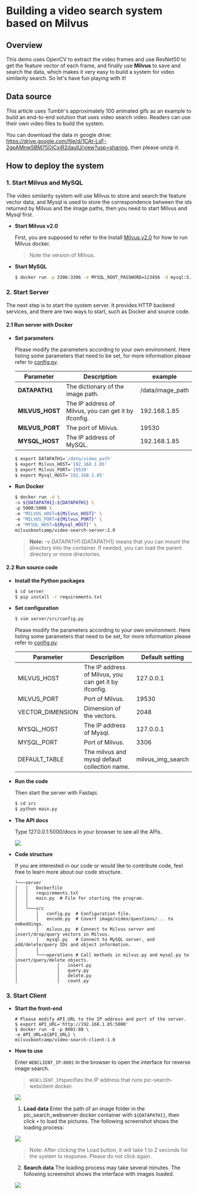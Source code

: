 # Building a video search system based on Milvus

## Overview

This demo uses OpenCV to extract the video frames and use ResNet50 to get the feature vector of each frame, and finally use **Milvus** to save and search the data, which makes it very easy to build a system for video similarity search. So let's have fun playing with it!


## Data source

This article uses Tumblr's approximately 100 animated gifs as an example to build an end-to-end solution that uses video search video. Readers can use their own video files to build the system.

You can download the data in google drive: https://drive.google.com/file/d/1CAt-LsF-2gpAMnw5BM75OjCxiR2daulU/view?usp=sharing, then please unzip it.


## How to deploy the system

### 1. Start Milvus and MySQL

The video similarity system will use Milvus to store and search the feature vector data, and Mysql is used to store the correspondence between the ids returned by Milvus and the image paths, then you need to start Milvus and Mysql first.

- **Start Milvus v2.0**

  First, you are supposed to refer to the Install [Milvus v2.0](https://milvus.io/docs/v2.0.0/install_standalone-docker.md) for how to run Milvus docker.
  
  > Note the version of Milvus.
  
- **Start MySQL**

  ```bash
  $ docker run -p 3306:3306 -e MYSQL_ROOT_PASSWORD=123456 -d mysql:5.7
  ```

### 2. Start Server
The next step is to start the system server. It provides HTTP backend services, and there are two ways to start, such as Docker and source code.

#### 2.1 Run server with Docker

- **Set parameters**

  Please modify the parameters according to your own environment. Here listing some parameters that need to be set, for more information please refer to [config.py](./server/src/config.py).

  | **Parameter**   | **Description**                                       | **example**      |
  | --------------- | ----------------------------------------------------- | ---------------- |
  | **DATAPATH1**   | The dictionary of the image path.                     | /data/image_path |
  | **MILVUS_HOST** | The IP address of Milvus, you can get it by ifconfig. | 192.168.1.85     |
  | **MILVUS_PORT** | The port of Milvus.                                   | 19530            |
  | **MYSQL_HOST** | The IP address of MySQL.                               | 192.168.1.85     |

  ```bash
  $ export DATAPATH1='/data/video_path'
  $ export Milvus_HOST='192.168.1.85'
  $ export Milvus_PORT='19530'
  $ export Mysql_HOST='192.168.1.85'
  ```

- **Run Docker**

  ```bash
  $ docker run -d \
  -v ${DATAPATH1}:${DATAPATH1} \
  -p 5000:5000 \
  -e "MILVUS_HOST=${Milvus_HOST}" \
  -e "MILVUS_PORT=${Milvus_PORT}" \
  -e "MYSQL_HOST=${Mysql_HOST}" \
  milvusbootcamp/video-search-server:2.0
  ```

  > **Note:** -v ${DATAPATH1}:${DATAPATH1} means that you can mount the directory into the container. If needed, you can load the parent directory or more directories.

#### 2.2 Run source code
- **Install the Python packages**

  ```bash
  $ cd server
  $ pip install -r requirements.txt
  ```
  
- **Set configuration**

  ```bash
  $ vim server/src/config.py
  ```

  Please modify the parameters according to your own environment. Here listing some parameters that need to be set, for more information please refer to [config.py](./server/src/config.py).

  | **Parameter**    | **Description**                                       | **Default setting** |
  | ---------------- | ----------------------------------------------------- | ------------------- |
  | MILVUS_HOST      | The IP address of Milvus, you can get it by ifconfig. | 127.0.0.1           |
  | MILVUS_PORT      | Port of Milvus.                                       | 19530               |
  | VECTOR_DIMENSION | Dimension of the vectors.                             | 2048                |
  | MYSQL_HOST       | The IP address of Mysql.                              | 127.0.0.1           |
  | MYSQL_PORT       | Port of Milvus.                                       | 3306                |
  | DEFAULT_TABLE    | The milvus and mysql default collection name.         | milvus_img_search   |

- **Run the code** 

  Then start the server with Fastapi. 

  ```bash
  $ cd src
  $ python main.py
  ```

- **The API docs**

  Type 127.0.0.1:5000/docs in your browser to see all the APIs.

  ![](../pic/API_imag.png)

  

- **Code  structure**

  If you are interested in our code or would like to contribute code, feel free to learn more about our code structure.

  ```
  └───server
  │   │   Dockerfile
  │   │   requirements.txt
  │   │   main.py  # File for starting the program.
  │   │
  │   └───src
  │       │   config.py  # Configuration file.
  │       │   encode.py  # Covert image/video/questions/... to embeddings.
  │       │   milvus.py  # Connect to Milvus server and insert/drop/query vectors in Milvus.
  │       │   mysql.py   # Connect to MySQL server, and add/delete/query IDs and object information.
  │       │   
  │       └───operations # Call methods in milvus.py and mysql.py to insert/query/delete objects.
  │               │   insert.py
  │               │   query.py
  │               │   delete.py
  │               │   count.py
  ```

### 3. Start Client

- **Start the front-end**

  ```
  # Please modify API_URL to the IP address and port of the server.
  $ export API_URL='http://192.168.1.85:5000'
  $ docker run -d -p 8001:80 \
  -e API_URL=${API_URL} \
  milvusbootcamp/video-search-client:1.0
  ```

- **How to use**

  Enter `WEBCLIENT_IP:8001`  in the browser to open the interface for reverse image search. 

  > `WEBCLIENT_IP`specifies the IP address that runs pic-search-webclient docker.

  ![ ](../pic/show.png)

  1. **Load data**
  Enter the path of an image folder in the pic_search_webserver docker container with `${DATAPATH1}`, then click `+` to load the pictures. The following screenshot shows the loading process:

  ![ ](../pic/load.png)

  > Note: After clicking the Load button, it will take 1 to 2 seconds for the system to response. Please do not click again.

  2. **Search data**
  The loading process may take several minutes. The following screenshot shows the interface with images loaded.

  ![ ](../pic/search.png)
  

  

  
